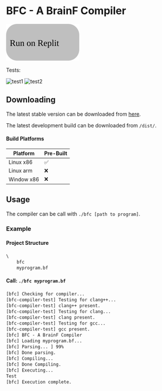 # BFC - A BrainF Compiler

<a href="https://replit.com/@https12345678/BFC?lite=true#replit/runOnReplit.md"><img src="https://raw.githubusercontent.com/https123456789/BFC/main/github/runOnReplit.svg"></a>

Tests:
<div>
	<img src="https://bfc-test.https12345678.repl.co/badges/test1.svg" alt="test1">
	<img src="https://bfc-test.https12345678.repl.co/badges/test2.svg" alt="test2">
</div>

## Downloading

The latest stable version can be downloaded from [here](<>).

The latest development build can be downloaded from `/dist/`.

#### Build Platforms

|Platform|Pre-Built|
|--------|---------|
| Linux x86 | :white_check_mark: |
| Linux arm | :x: |
| Window x86 | :x: |

## Usage

The compiler can be call with `./bfc [path to program]`.

### Example

#### Project Structure

```
\
	bfc
	myprogram.bf
```

#### Call: `./bfc myprogram.bf`

```
[bfc] Checking for compiler...
[bfc-compiler-test] Testing for clang++...
[bfc-compiler-test] clang++ present.
[bfc-compiler-test] Testing for clang...
[bfc-compiler-test] clang present.
[bfc-compiler-test] Testing for gcc...
[bfc-compiler-test] gcc present.
[bfc] BFC - A BrainF Compiler
[bfc] Loading myprogram.bf...
[bfc] Parsing... ] 99%
[bfc] Done parsing.
[bfc] Compiling...
[bfc] Done Compiling.
[bfc] Executing...
Test
[bfc] Execution complete.
```
